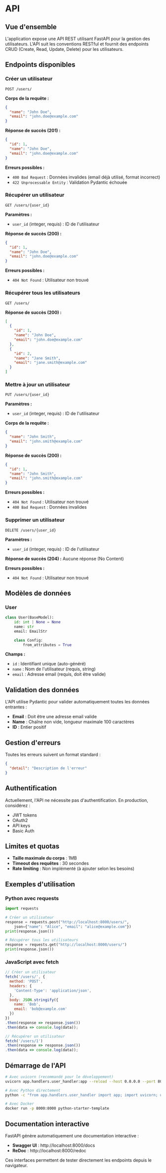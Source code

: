 # API

## Vue d'ensemble

L'application expose une API REST utilisant FastAPI pour la gestion des utilisateurs. L'API suit les conventions RESTful et fournit des endpoints CRUD (Create, Read, Update, Delete) pour les utilisateurs.

## Endpoints disponibles

### Créer un utilisateur

```http
POST /users/
```

**Corps de la requête :**

```json
{
  "name": "John Doe",
  "email": "john.doe@example.com"
}
```

**Réponse de succès (201) :**

```json
{
  "id": 1,
  "name": "John Doe",
  "email": "john.doe@example.com"
}
```

**Erreurs possibles :**

- `400 Bad Request` : Données invalides (email déjà utilisé, format incorrect)
- `422 Unprocessable Entity` : Validation Pydantic échouée

### Récupérer un utilisateur

```http
GET /users/{user_id}
```

**Paramètres :**
- `user_id` (integer, requis) : ID de l'utilisateur

**Réponse de succès (200) :**
```json
{
  "id": 1,
  "name": "John Doe",
  "email": "john.doe@example.com"
}
```

**Erreurs possibles :**
- `404 Not Found` : Utilisateur non trouvé

### Récupérer tous les utilisateurs

```http
GET /users/
```

**Réponse de succès (200) :**
```json
[
  {
    "id": 1,
    "name": "John Doe",
    "email": "john.doe@example.com"
  },
  {
    "id": 2,
    "name": "Jane Smith",
    "email": "jane.smith@example.com"
  }
]
```

### Mettre à jour un utilisateur

```http
PUT /users/{user_id}
```

**Paramètres :**
- `user_id` (integer, requis) : ID de l'utilisateur

**Corps de la requête :**
```json
{
  "name": "John Smith",
  "email": "john.smith@example.com"
}
```

**Réponse de succès (200) :**
```json
{
  "id": 1,
  "name": "John Smith",
  "email": "john.smith@example.com"
}
```

**Erreurs possibles :**
- `404 Not Found` : Utilisateur non trouvé
- `400 Bad Request` : Données invalides

### Supprimer un utilisateur

```http
DELETE /users/{user_id}
```

**Paramètres :**
- `user_id` (integer, requis) : ID de l'utilisateur

**Réponse de succès (204) :**
Aucune réponse (No Content)

**Erreurs possibles :**
- `404 Not Found` : Utilisateur non trouvé

## Modèles de données

### User

```python
class User(BaseModel):
    id: int | None = None
    name: str
    email: EmailStr

    class Config:
        from_attributes = True
```

**Champs :**
- `id` : Identifiant unique (auto-généré)
- `name` : Nom de l'utilisateur (requis, string)
- `email` : Adresse email (requis, doit être valide)

## Validation des données

L'API utilise Pydantic pour valider automatiquement toutes les données entrantes :

- **Email** : Doit être une adresse email valide
- **Name** : Chaîne non vide, longueur maximale 100 caractères
- **ID** : Entier positif

## Gestion d'erreurs

Toutes les erreurs suivent un format standard :

```json
{
  "detail": "Description de l'erreur"
}
```

## Authentification

Actuellement, l'API ne nécessite pas d'authentification. En production, considérez :

- JWT tokens
- OAuth2
- API keys
- Basic Auth

## Limites et quotas

- **Taille maximale du corps** : 1MB
- **Timeout des requêtes** : 30 secondes
- **Rate limiting** : Non implémenté (à ajouter selon les besoins)

## Exemples d'utilisation

### Python avec requests

```python
import requests

# Créer un utilisateur
response = requests.post("http://localhost:8000/users/",
    json={"name": "Alice", "email": "alice@example.com"})
print(response.json())

# Récupérer tous les utilisateurs
response = requests.get("http://localhost:8000/users/")
print(response.json())
```

### JavaScript avec fetch

```javascript
// Créer un utilisateur
fetch('/users/', {
  method: 'POST',
  headers: {
    'Content-Type': 'application/json',
  },
  body: JSON.stringify({
    name: 'Bob',
    email: 'bob@example.com'
  })
})
.then(response => response.json())
.then(data => console.log(data));

// Récupérer un utilisateur
fetch('/users/1')
.then(response => response.json())
.then(data => console.log(data));
```

## Démarrage de l'API

```bash
# Avec uvicorn (recommandé pour le développement)
uvicorn app.handlers.user_handler:app --reload --host 0.0.0.0 --port 8000

# Avec Python directement
python -c "from app.handlers.user_handler import app; import uvicorn; uvicorn.run(app)"

# Avec Docker
docker run -p 8000:8000 python-starter-template
```

## Documentation interactive

FastAPI génère automatiquement une documentation interactive :

- **Swagger UI** : http://localhost:8000/docs
- **ReDoc** : http://localhost:8000/redoc

Ces interfaces permettent de tester directement les endpoints depuis le navigateur. 
 
